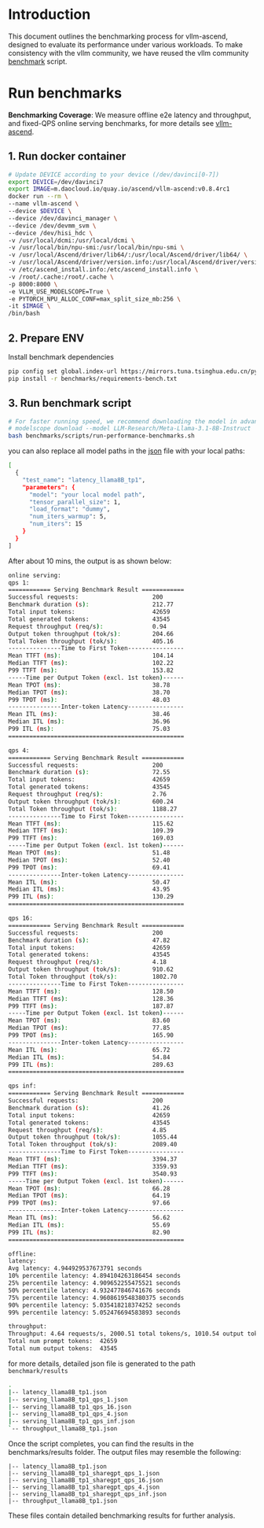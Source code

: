 # Introduction
This document outlines the benchmarking process for vllm-ascend, designed to evaluate its performance under various workloads. To make consistency with the vllm community, we have reused the vllm community [benchmark](https://github.com/vllm-project/vllm/tree/main/benchmarks) script.
# Run benchmarks
**Benchmarking Coverage**: We measure offline e2e latency  and throughput, and fixed-QPS online serving benchmarks, for more details see [vllm-ascend](https://github.com/vllm-project/vllm-ascend/tree/main/benchmarks).

## 1. Run docker container
```bash
# Update DEVICE according to your device (/dev/davinci[0-7])
export DEVICE=/dev/davinci7
export IMAGE=m.daocloud.io/quay.io/ascend/vllm-ascend:v0.8.4rc1
docker run --rm \
--name vllm-ascend \
--device $DEVICE \
--device /dev/davinci_manager \
--device /dev/devmm_svm \
--device /dev/hisi_hdc \
-v /usr/local/dcmi:/usr/local/dcmi \
-v /usr/local/bin/npu-smi:/usr/local/bin/npu-smi \
-v /usr/local/Ascend/driver/lib64/:/usr/local/Ascend/driver/lib64/ \
-v /usr/local/Ascend/driver/version.info:/usr/local/Ascend/driver/version.info \
-v /etc/ascend_install.info:/etc/ascend_install.info \
-v /root/.cache:/root/.cache \
-p 8000:8000 \
-e VLLM_USE_MODELSCOPE=True \
-e PYTORCH_NPU_ALLOC_CONF=max_split_size_mb:256 \
-it $IMAGE \
/bin/bash
```

## 2. Prepare ENV
Install benchmark dependencies
```bash
pip config set global.index-url https://mirrors.tuna.tsinghua.edu.cn/pypi/web/simple
pip install -r benchmarks/requirements-bench.txt
```
## 3. Run benchmark script
```bash
# For faster running speed, we recommend downloading the model in advance：
# modelscope download --model LLM-Research/Meta-Llama-3.1-8B-Instruct
bash benchmarks/scripts/run-performance-benchmarks.sh
```
you can also replace all model paths in the [json](https://github.com/vllm-project/vllm-ascend/tree/main/benchmarks/tests) file with your local paths:
```bash
[
  {
    "test_name": "latency_llama8B_tp1",
    "parameters": {
      "model": "your local model path",
      "tensor_parallel_size": 1,
      "load_format": "dummy",
      "num_iters_warmup": 5,
      "num_iters": 15
    }
  }
]
```

After about 10 mins, the output is as shown below:
```bash
online serving:
qps 1:
============ Serving Benchmark Result ============
Successful requests:                     200       
Benchmark duration (s):                  212.77    
Total input tokens:                      42659     
Total generated tokens:                  43545     
Request throughput (req/s):              0.94      
Output token throughput (tok/s):         204.66    
Total Token throughput (tok/s):          405.16    
---------------Time to First Token----------------
Mean TTFT (ms):                          104.14    
Median TTFT (ms):                        102.22    
P99 TTFT (ms):                           153.82    
-----Time per Output Token (excl. 1st token)------
Mean TPOT (ms):                          38.78     
Median TPOT (ms):                        38.70     
P99 TPOT (ms):                           48.03     
---------------Inter-token Latency----------------
Mean ITL (ms):                           38.46     
Median ITL (ms):                         36.96     
P99 ITL (ms):                            75.03     
==================================================

qps 4:
============ Serving Benchmark Result ============
Successful requests:                     200       
Benchmark duration (s):                  72.55     
Total input tokens:                      42659     
Total generated tokens:                  43545     
Request throughput (req/s):              2.76      
Output token throughput (tok/s):         600.24    
Total Token throughput (tok/s):          1188.27   
---------------Time to First Token----------------
Mean TTFT (ms):                          115.62    
Median TTFT (ms):                        109.39    
P99 TTFT (ms):                           169.03    
-----Time per Output Token (excl. 1st token)------
Mean TPOT (ms):                          51.48     
Median TPOT (ms):                        52.40     
P99 TPOT (ms):                           69.41     
---------------Inter-token Latency----------------
Mean ITL (ms):                           50.47     
Median ITL (ms):                         43.95     
P99 ITL (ms):                            130.29    
==================================================

qps 16:
============ Serving Benchmark Result ============
Successful requests:                     200       
Benchmark duration (s):                  47.82     
Total input tokens:                      42659     
Total generated tokens:                  43545     
Request throughput (req/s):              4.18      
Output token throughput (tok/s):         910.62    
Total Token throughput (tok/s):          1802.70   
---------------Time to First Token----------------
Mean TTFT (ms):                          128.50    
Median TTFT (ms):                        128.36    
P99 TTFT (ms):                           187.87    
-----Time per Output Token (excl. 1st token)------
Mean TPOT (ms):                          83.60     
Median TPOT (ms):                        77.85     
P99 TPOT (ms):                           165.90    
---------------Inter-token Latency----------------
Mean ITL (ms):                           65.72     
Median ITL (ms):                         54.84     
P99 ITL (ms):                            289.63    
==================================================

qps inf:
============ Serving Benchmark Result ============
Successful requests:                     200       
Benchmark duration (s):                  41.26     
Total input tokens:                      42659     
Total generated tokens:                  43545     
Request throughput (req/s):              4.85      
Output token throughput (tok/s):         1055.44   
Total Token throughput (tok/s):          2089.40   
---------------Time to First Token----------------
Mean TTFT (ms):                          3394.37   
Median TTFT (ms):                        3359.93   
P99 TTFT (ms):                           3540.93   
-----Time per Output Token (excl. 1st token)------
Mean TPOT (ms):                          66.28     
Median TPOT (ms):                        64.19     
P99 TPOT (ms):                           97.66     
---------------Inter-token Latency----------------
Mean ITL (ms):                           56.62     
Median ITL (ms):                         55.69     
P99 ITL (ms):                            82.90     
==================================================

offline:
latency:
Avg latency: 4.944929537673791 seconds
10% percentile latency: 4.894104263186454 seconds
25% percentile latency: 4.909652255475521 seconds
50% percentile latency: 4.932477846741676 seconds
75% percentile latency: 4.9608619548380375 seconds
90% percentile latency: 5.035418218374252 seconds
99% percentile latency: 5.052476694583893 seconds

throughput:
Throughput: 4.64 requests/s, 2000.51 total tokens/s, 1010.54 output tokens/s
Total num prompt tokens:  42659
Total num output tokens:  43545
```
for more details, detailed json file is generated to the path `benchmark/results`
```bash
.
|-- latency_llama8B_tp1.json
|-- serving_llama8B_tp1_qps_1.json
|-- serving_llama8B_tp1_qps_16.json
|-- serving_llama8B_tp1_qps_4.json
|-- serving_llama8B_tp1_qps_inf.json
`-- throughput_llama8B_tp1.json
```

Once the script completes, you can find the results in the benchmarks/results folder. The output files may resemble the following:
```
|-- latency_llama8B_tp1.json
|-- serving_llama8B_tp1_sharegpt_qps_1.json
|-- serving_llama8B_tp1_sharegpt_qps_16.json
|-- serving_llama8B_tp1_sharegpt_qps_4.json
|-- serving_llama8B_tp1_sharegpt_qps_inf.json
|-- throughput_llama8B_tp1.json
```
These files contain detailed benchmarking results for further analysis.
